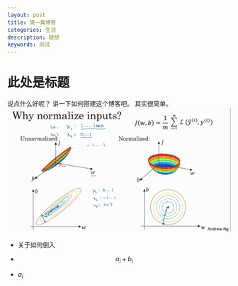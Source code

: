 ```yaml
---
layout: post
title: 第一篇博客
categories: 生活
description: 随想
keywords: 测试
---
```

# 此处是标题
说点什么好呢？
讲一下如何搭建这个博客吧。
其实很简单。
![](../images/blog/image-20200208111327052.png)









* 关于如何倒入

* $$
  a_i+b_i
  $$

* $a_i$

  